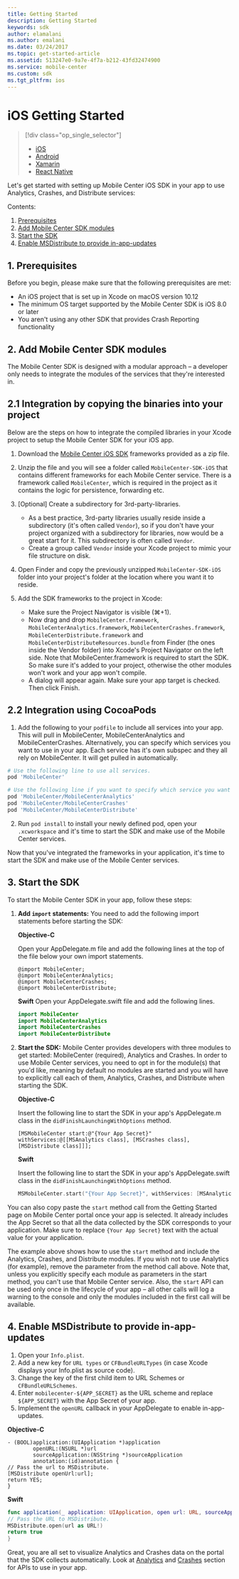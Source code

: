 ```yaml
---
title: Getting Started
description: Getting Started
keywords: sdk
author: elamalani
ms.author: emalani
ms.date: 03/24/2017
ms.topic: get-started-article
ms.assetid: 513247e0-9a7e-4f7a-b212-43fd32474900
ms.service: mobile-center
ms.custom: sdk
ms.tgt_pltfrm: ios
---
```


# iOS Getting Started

> [!div class="op_single_selector"]
> * [iOS](ios.md)
> * [Android](android.md)
> * [Xamarin](xamarin.md)
> * [React Native](react-native.md)

Let's get started with setting up Mobile Center iOS SDK in your app to use Analytics, Crashes, and Distribute services:

Contents:

1. [Prerequisites](#1-prerequisites)
2. [Add Mobile Center SDK modules](#2-add-mobile-center-sdk-modules)
3. [Start the SDK](#3-start-the-sdk)
4. [Enable MSDistribute to provide in-app-updates](#4-enable-msdistribute-to-provide-in-app-updates)

## 1. Prerequisites

Before you begin, please make sure that the following prerequisites are met:

* An iOS project that is set up in Xcode on macOS version 10.12
* The minimum OS target supported by the Mobile Center SDK is iOS 8.0 or later
* You aren't using any other SDK that provides Crash Reporting functionality

## 2. Add Mobile Center SDK modules

The Mobile Center SDK is designed with a modular approach – a developer only needs to integrate the modules of the services that they're interested in.

## 2.1 Integration by copying the binaries into your project
Below are the steps on how to integrate the compiled libraries in your Xcode project to setup the Mobile Center SDK for your iOS app.

1. Download the [Mobile Center iOS SDK](https://github.com/Microsoft/MobileCenter-SDK-iOS/releases) frameworks provided as a zip file.

2. Unzip the file and you will see a folder called `MobileCenter-SDK-iOS` that contains different frameworks for each Mobile Center service. There is a framework called `MobileCenter`, which is required in the project as it contains the logic for persistence, forwarding etc.

3. [Optional] Create a subdirectory for 3rd-party-libraries.
 	* As a best practice, 3rd-party libraries usually reside inside a subdirectory (it's often called `Vendor`), so if you don't have your project organized with a subdirectory for libraries, now would be a great start for it. This subdirectory is often called `Vendor`.
 	* Create a group called `Vendor` inside your Xcode project to mimic your file structure on disk.

4. Open Finder and copy the previously unzipped `MobileCenter-SDK-iOS` folder into your project's folder at the location where you want it to reside.

5. Add the SDK frameworks to the project in Xcode:
    * Make sure the Project Navigator is visible (⌘+1).
    * Now drag and drop `MobileCenter.framework`, `MobileCenterAnalytics.framework`, `MobileCenterCrashes.framework`, `MobileCenterDistribute.framework` and `MobileCenterDistributeResources.bundle` from Finder (the ones inside the Vendor folder) into Xcode's Project Navigator on the left side. Note that MobileCenter.framework is required to start the SDK. So make sure it's added to your project, otherwise the other modules won't work and your app won't compile.
    * A dialog will appear again. Make sure your app target is checked. Then click Finish.

## 2.2  Integration using CocoaPods

1. Add the following to your `podfile` to include all services into your app. This will pull in MobileCenter, MobileCenterAnalytics and MobileCenterCrashes. Alternatively, you can specify which services you want to use in your app. Each service has it's own subspec and they all rely on MobileCenter. It will get pulled in automatically.

```ruby
# Use the following line to use all services.
pod 'MobileCenter'

# Use the following line if you want to specify which service you want to use.
pod 'MobileCenter/MobileCenterAnalytics'
pod 'MobileCenter/MobileCenterCrashes'
pod 'MobileCenter/MobileCenterDistribute'
```

2. Run `pod install` to install your newly defined pod, open your `.xcworkspace` and it's time to start the SDK and make use of the Mobile Center services.


Now that you've integrated the frameworks in your application, it's time to start the SDK and make use of the Mobile Center services.

## 3. Start the SDK

To start the Mobile Center SDK in your app, follow these steps:

1. **Add `import` statements:**  You need to add the following import statements before starting the SDK:

    **Objective-C**

    Open your AppDelegate.m file and add the following lines at the top of the file below your own import statements.

    ```obj-c
    @import MobileCenter;
    @import MobileCenterAnalytics;
    @import MobileCenterCrashes;
    @import MobileCenterDistribute;
    ```

    **Swift**
    Open your AppDelegate.swift file and add the following lines.

    ```swift
    import MobileCenter
    import MobileCenterAnalytics
    import MobileCenterCrashes
    import MobileCenterDistribute
    ```

2. **Start the SDK:** Mobile Center provides developers with three modules to get started: MobileCenter (required), Analytics and Crashes. In order to use Mobile Center services, you need to opt in for the module(s) that you'd like, meaning by default no modules are started and you will have to explicitly call each of them, Analytics, Crashes, and Distribute when starting the SDK.

    **Objective-C**

    Insert the following line to start the SDK in your app's AppDelegate.m class in the `didFinishLaunchingWithOptions` method.

    ```obj-c
    [MSMobileCenter start:@"{Your App Secret}" withServices:@[[MSAnalytics class], [MSCrashes class], [MSDistribute class]]];
    ```

    **Swift**

    Insert the following line to start the SDK in your app's AppDelegate.swift class in the `didFinishLaunchingWithOptions` method.

    ```swift
    MSMobileCenter.start("{Your App Secret}", withServices: [MSAnalytics.self, MSCrashes.self, MSDistribute.self])
    ```

  You can also copy paste the `start` method call from the Getting Started page on Mobile Center portal once your app is selected. It already includes the App Secret so that all the data collected by the SDK corresponds to your application. Make sure to replace `{Your App Secret}` text with the actual value for your application.

  The example above shows how to use the `start` method and include the Analytics, Crashes, and Distribute modules. If you wish not to use Analytics (for example), remove the parameter from the method call above. Note that, unless you explicitly specify each module as parameters in the start method, you can't use that Mobile Center service. Also, the `start` API can be used only once in the lifecycle of your app – all other calls will log a warning to the console and only the modules included in the first call will be available.

## 4. Enable MSDistribute to provide in-app-updates

1. Open your `Info.plist`.
2. Add a new key for `URL types` or `CFBundleURLTypes` (in case Xcode displays your Info.plist as source code).
3. Change the key of the first child item to URL Schemes or `CFBundleURLSchemes`.
4. Enter `mobilecenter-${APP_SECRET}` as the URL scheme and replace `${APP_SECRET}` with the App Secret of your app.
5. Implement the `openURL` callback in your AppDelegate to enable in-app-updates.

**Objective-C**

```obj-c
- (BOOL)application:(UIApplication *)application
        openURL:(NSURL *)url
        sourceApplication:(NSString *)sourceApplication
        annotation:(id)annotation {
// Pass the url to MSDistribute.
[MSDistribute openUrl:url];
return YES;
}
```

**Swift**

```swift
func application(_ application: UIApplication, open url: URL, sourceApplication: String?, annotation: Any) -> Bool {
// Pass the URL to MSDistribute.
MSDistribute.open(url as URL!)
return true
}
```

Great, you are all set to visualize Analytics and Crashes data on the portal that the SDK collects automatically. Look at [Analytics](~/sdk/analytics/ios.md) and [Crashes](~/sdk/crashes/ios.md) section for APIs to use in your app.
